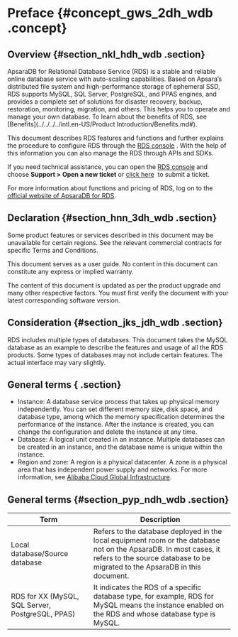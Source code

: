 # Preface {#concept_gws_2dh_wdb .concept}

## Overview {#section_nkl_hdh_wdb .section}

ApsaraDB for Relational Database Service \(RDS\) is a stable and reliable online database service with auto-scaling capabilities. Based on Apsara’s distributed file system and high-performance storage of ephemeral SSD, RDS supports MySQL, SQL Server, PostgreSQL, and PPAS engines, and provides a complete set of solutions for disaster recovery, backup, restoration, monitoring, migration, and others. This helps you to operate and manage your own database. To learn about the benefits of RDS, see [Benefits](../../../../intl.en-US/Product Introduction/Benefits.md#).

This document describes RDS features and functions and further explains the procedure to configure RDS through the [RDS console](https://rds.console.aliyun.com/) . With the help of this information you can also manage the RDS through APIs and SDKs.

If you need technical assistance, you can open the [RDS console](https://rds.console.aliyun.com/) and choose **Support \> Open a new ticket** or [click here](https://workorder-intl.console.aliyun.com/#/ticket/createIndex)  to submit a ticket.

For more information about functions and pricing of RDS, log on to the [official website of ApsaraDB for RDS](https://www.alibabacloud.com/product/apsaradb-for-rds).

## Declaration {#section_hnn_3dh_wdb .section}

Some product features or services described in this document may be unavailable for certain regions. See the relevant commercial contracts for specific Terms and Conditions.

This document serves as a user guide. No content in this document can constitute any express or implied warranty.

The content of this document is updated as per the product upgrade and many other respective factors. You must first verify the document with your latest corresponding software version.

## Consideration {#section_jks_jdh_wdb .section}

RDS includes multiple types of databases. This document takes the MySQL database as an example to describe the features and usage of all the RDS products. Some types of databases may not include certain features. The actual interface may vary slightly.

## General terms { .section}

-   Instance: A database service process that takes up physical memory independently. You can set different memory size, disk space, and database type, among which the memory specification determines the performance of the instance. After the instance is created, you can change the configuration and delete the instance at any time.
-   Database: A logical unit created in an instance. Multiple databases can be created in an instance, and the database name is unique within the instance.
-   Region and zone: A region is a physical datacenter. A zone is a physical area that has independent power supply and networks. For more information, see [Alibaba Cloud Global Infrastructure](https://www.alibabacloud.com/global-locations).

## General terms {#section_pyp_ndh_wdb .section}

|Term|Description|
|----|-----------|
|Local database/Source database|Refers to the database deployed in the local equipment room or the database not on the ApsaraDB. In most cases, it refers to the source database to be migrated to the ApsaraDB in this document.|
|RDS for XX \(MySQL, SQL Server, PostgreSQL, PPAS\)|It indicates the RDS of a specific database type, for example, RDS for MySQL means the instance enabled on the RDS and whose database type is MySQL.|

